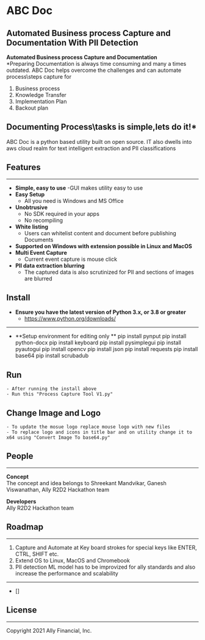 # ABC Doc
Automated Business process Capture and Documentation With PII Detection
------
**Automated Business process Capture and Documentation**   
*Preparing Documentation is always time consuming and many a times outdated. ABC Doc helps overcome the challenges and can automate process\steps capture for 
1. Business process
2. Knowledge Transfer
3. Implementation Plan
4. Backout plan 

Documenting Process\tasks is simple,lets do it!*   
------

ABC Doc is a python based utility built on open source. IT also dwells into aws cloud realm for text intelligent extraction and PII classifications

## Features
---
- **Simple, easy to use**
    -GUI makes utility easy to use 
- **Easy Setup**
    - All you need is Windows and MS Office
- **Unobtrusive**
    - No SDK required in your apps
    - No recompiling
- **White listing**
    - Users can whitelist content and document before publishing Documents
- **Supported on Windows with extension possible in Linux and MacOS**
- **Multi Event Capture**
    - Current event capture is mouse click
- **PII data extraction blurring**
    - The captured data is also scrutinized for PII and sections of images are blurred


## Install
- **Ensure you have the latest version of Python 3.x, or 3.8 or greater**
    - https://www.python.org/downloads/

---

- **Setup environment for editing only **
    pip install pynput
    pip install python-docx
    pip install keyboard
    pip install pysimplegui
    pip install pyautogui
    pip install opencv
    pip install json
    pip install requests
    pip install base64
    pip install scrubadub

## Run
    - After running the install above
    - Run this "Process Capture Tool V1.py"

## Change Image and Logo
    - To update the mosue logo replace mouse logo with new files
    - To replace logo and icons in title bar and on utility change it to x64 using "Convert Image To base64.py"

## People
---
**Concept**   
The concept and idea belongs to Shreekant Mandvikar, Ganesh Viswanathan, Ally R2D2 Hackathon team

**Developers**   
Ally R2D2 Hackathon team

## Roadmap
---
1. Capture and Automate at Key board strokes for special keys like ENTER, CTRL, SHIFT etc.
2. Extend OS to Linux, MacOS and Chromebook
3. PII detection ML model has to be improvized for ally standards and also increase the performance and scalability

---
- []

## License
---
Copyright 2021 Ally Financial, Inc.
